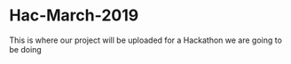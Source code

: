# Hac-March-2019
This is where our project will be uploaded for a Hackathon we are going to be doing
